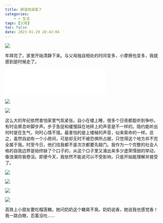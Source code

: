 ```yaml
---
title: 麻溜地滚蛋了
categories:
    - - 生活
tags: [父母]
toc: false
date: 2023-01-29 20:43:04
---
```


![](https://mdreame-1315121834.cos.ap-hongkong.myqcloud.com/markdown-img/202301292125324.JPG)

年拜完了，家里开始清静下来。与父母独自相处的时间变多，小摩擦也变多，我就感到是时候走了。

<!-- more -->

<audio src="https://mdreame-1315121834.cos.ap-hongkong.myqcloud.com/markdown-img/202302021414795.mp3"></audio>


<iframe frameborder="no" border="0" marginwidth="0" marginheight="0" width=330 height=86 src="//music.163.com/outchain/player?type=2&id=283116&auto=1&height=66"></iframe>

![](https://mdreame-1315121834.cos.ap-hongkong.myqcloud.com/markdown-img/202301292122009.JPG)

![](https://mdreame-1315121834.cos.ap-hongkong.myqcloud.com/markdown-img/202301292123710.JPG)

这么大的年纪依然害怕家里气氛紧张。自小在楼上睡，很多个日夜都能听到争吵。有时会屏息听脚步声。步子急促和缓慢踩在地砖上的声音是不一样的。隐约能听出何时是在生气，何时心情不错。最害怕的是上楼梯的声音，似来索命的一样。总之，虽然自幼有一个小房间，可是却无时不被恐惧所占据，只觉得这个地方并不完全属于我。时至今日，他们找我都不是次次都要先敲门。我作为一个完整的社会人格的自我边界是始终缺了个口子的，从这个口子里又涌出来多少虚荣懦弱的举动，像浪潮将我卷没。即便今天，我依然不能说可以不受影响，只是开始能理解并接受了。

![](https://mdreame-1315121834.cos.ap-hongkong.myqcloud.com/markdown-img/202301292123573.JPG)

![](https://mdreame-1315121834.cos.ap-hongkong.myqcloud.com/markdown-img/202301292125704.JPG)

![](https://mdreame-1315121834.cos.ap-hongkong.myqcloud.com/markdown-img/202301292125391.JPG)

![](https://mdreame-1315121834.cos.ap-hongkong.myqcloud.com/markdown-img/202301292126629.JPG)

高铁上小朋友要吃榴莲糖。她问奶奶这个糖臭不臭。奶奶说香，她说我也感觉香！我一路白眼，忍着没吐……
